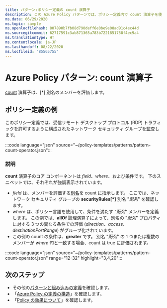 ```yaml
---
title: パターン:ポリシー定義の count 演算子
description: この Azure Policy パターンでは、ポリシー定義内で count 演算子を使用する方法の例を示します。
ms.date: 06/29/2020
ms.topic: sample
ms.openlocfilehash: 807890b7fb08d790deff6e0be9e08ad91c4ec44d
ms.sourcegitcommit: 62717591c3ab871365a783b7221851758f4ec9a4
ms.translationtype: HT
ms.contentlocale: ja-JP
ms.lasthandoff: 08/22/2020
ms.locfileid: "85565755"
---
```

# <a name="azure-policy-pattern-the-count-operator"></a>Azure Policy パターン: count 演算子

[count](../concepts/definition-structure.md#count) 演算子は、\[\*\] 別名のメンバーを評価します。

## <a name="sample-policy-definition"></a>ポリシー定義の例

このポリシー定義では、受信リモート デスクトップ プロトコル (RDP) トラフィックを許可するように構成されたネットワーク セキュリティ グループを[監査](../concepts/effects.md#audit)します。

:::code language="json" source="~/policy-templates/patterns/pattern-count-operator.json":::

### <a name="explanation"></a>説明

**count** 演算子のコア コンポーネントは _field_、_where_、および条件です。 下のスニペットでは、それぞれが強調表示されています。

- _field_ は、メンバーを評価する[別名](../concepts/definition-structure.md#aliases)を count に指示します。 ここでは、ネットワーク セキュリティ グループの **securityRules\[\*\]** 別名 "_配列_" を確認します。
- _where_ は、ポリシー言語を使用して、条件を満たす "_配列_" メンバーを定義します。 この例では、**allOf** 論理演算子によって、別名の "_配列_" プロパティに対する 3 つの異なる条件での評価 (_direction_、_access_、_destinationPortRange_) がグループ化されています。
- この例の count の条件は、**greater** です。 別名 "_配列_" の 1 つまたは複数のメンバーが _where_ 句と一致する場合、count は true に評価されます。

:::code language="json" source="~/policy-templates/patterns/pattern-count-operator.json" range="12-32" highlight="3,4,20":::

## <a name="next-steps"></a>次のステップ

- その他の[パターンと組み込みの定義](./index.md)を確認します。
- 「[Azure Policy の定義の構造](../concepts/definition-structure.md)」を確認します。
- 「[Policy の効果について](../concepts/effects.md)」を確認します。
